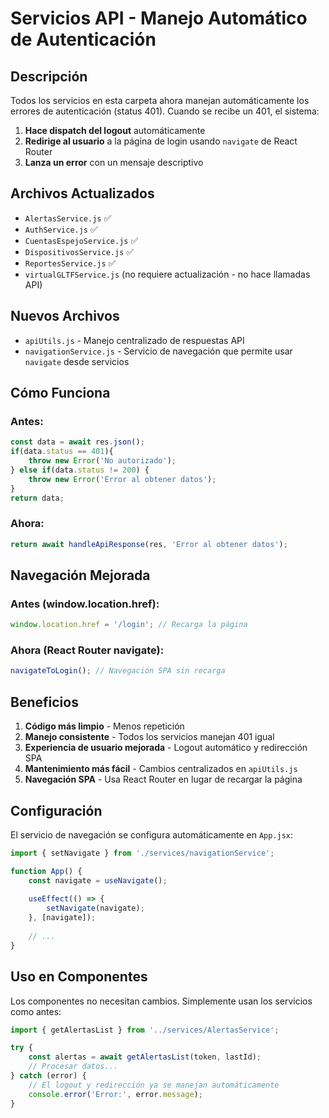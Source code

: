 # Servicios API - Manejo Automático de Autenticación

## Descripción

Todos los servicios en esta carpeta ahora manejan automáticamente los errores de autenticación (status 401). Cuando se recibe un 401, el sistema:

1. **Hace dispatch del logout** automáticamente
2. **Redirige al usuario** a la página de login usando `navigate` de React Router
3. **Lanza un error** con un mensaje descriptivo

## Archivos Actualizados

- `AlertasService.js` ✅
- `AuthService.js` ✅
- `CuentasEspejoService.js` ✅
- `DispositivosService.js` ✅
- `ReportesService.js` ✅
- `virtualGLTFService.js` (no requiere actualización - no hace llamadas API)

## Nuevos Archivos

- `apiUtils.js` - Manejo centralizado de respuestas API
- `navigationService.js` - Servicio de navegación que permite usar `navigate` desde servicios

## Cómo Funciona

### Antes:
```javascript
const data = await res.json();
if(data.status == 401){
    throw new Error('No autorizado');
} else if(data.status != 200) {
    throw new Error('Error al obtener datos');
}
return data;
```

### Ahora:
```javascript
return await handleApiResponse(res, 'Error al obtener datos');
```

## Navegación Mejorada

### Antes (window.location.href):
```javascript
window.location.href = '/login'; // Recarga la página
```

### Ahora (React Router navigate):
```javascript
navigateToLogin(); // Navegación SPA sin recarga
```

## Beneficios

1. **Código más limpio** - Menos repetición
2. **Manejo consistente** - Todos los servicios manejan 401 igual
3. **Experiencia de usuario mejorada** - Logout automático y redirección SPA
4. **Mantenimiento más fácil** - Cambios centralizados en `apiUtils.js`
5. **Navegación SPA** - Usa React Router en lugar de recargar la página

## Configuración

El servicio de navegación se configura automáticamente en `App.jsx`:

```javascript
import { setNavigate } from './services/navigationService';

function App() {
    const navigate = useNavigate();
    
    useEffect(() => {
        setNavigate(navigate);
    }, [navigate]);
    
    // ...
}
```

## Uso en Componentes

Los componentes no necesitan cambios. Simplemente usan los servicios como antes:

```javascript
import { getAlertasList } from '../services/AlertasService';

try {
    const alertas = await getAlertasList(token, lastId);
    // Procesar datos...
} catch (error) {
    // El logout y redirección ya se manejan automáticamente
    console.error('Error:', error.message);
}
``` 
